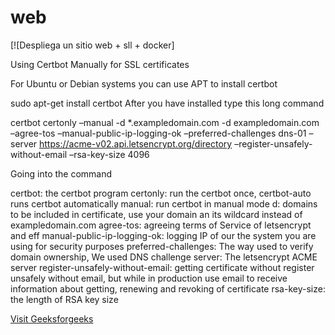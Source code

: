 # web

[![Despliega un sitio web + sll + docker]


Using Certbot Manually for SSL certificates

For Ubuntu or Debian systems you can use APT to install certbot

sudo apt-get install certbot
After you have installed type this long command

certbot certonly –manual -d *.exampledomain.com -d exampledomain.com –agree-tos –manual-public-ip-logging-ok –preferred-challenges dns-01 –server https://acme-v02.api.letsencrypt.org/directory –register-unsafely-without-email –rsa-key-size 4096

Going into the command 

certbot: the certbot program
certonly: run the certbot once, certbot-auto runs certbot automatically
manual: run certbot in manual mode
d: domains to be included in certificate, use your domain an its wildcard instead of exampledomain.com
agree-tos: agreeing terms of Service of letsencrypt and eff
manual-public-ip-logging-ok: logging IP of our the system you are using for security purposes
preferred-challenges: The way used to verify domain ownership, We used DNS challenge
server: The letsencrypt ACME server
register-unsafely-without-email: getting certificate without register unsafely without email, but while in production use email to receive information about getting, renewing and revoking of certificate
rsa-key-size: the length of RSA key size

<a href="https://www.geeksforgeeks.org/using-certbot-manually-for-ssl-certificates/">Visit Geeksforgeeks</a>
